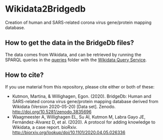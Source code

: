 # Wikidata2Bridgedb

Creation of human and SARS-related corona virus gene/protein mapping database.

## How to get the data in the BridgeDb files?

The data comes from Wikidata, and can be retrieved by running the SPARQL queries in the [queries](queries) folder
with the [Wikidata Query Service](https://query.wikidata.org/).

## How to cite?

If you use material from this repository, please cite either or both of these:

* Kutmon, Martina, & Willighagen, Egon. (2020). BridgeDb: Human and SARS-related corona virus gene/protein mapping database derived from Wikidata (Version 2020-05-20) [Data set]. Zenodo. http://doi.org/10.5281/zenodo.3835696
* Waagmeester A, Willighagen EL, Su AI, Kutmon M, Labra Gayo JE, Fernández-Álvarez D, et al. (2020). A protocol for adding knowledge to Wikidata, a case report. bioRxiv. http://biorxiv.org/lookup/doi/10.1101/2020.04.05.026336

